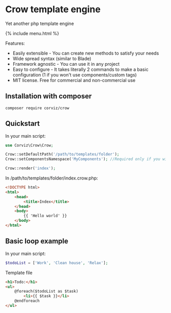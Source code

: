 # Crow template engine

Yet another php template engine

{% include menu.html %}

Features:

* Easily extensible - You can create new methods to satisfy your needs
* Wide spread syntax (similar to Blade)
* Framework agnostic - You can use it in any project
* Easy to configure - It takes literally 2 commands to make a basic configuration (1 if you won't use components/custom 
tags)
* MIT license. Free for commercial and non-commercial use

## Installation with composer

```
composer require corviz/crow
```

## Quickstart

In your main script:
```php
use Corviz\Crow\Crow;

Crow::setDefaultPath('/path/to/templates/folder');
Crow::setComponentsNamespace('MyComponents'); //Required only if you will use components/custom tags

Crow::render('index');
```

In /path/to/templates/folder/index.crow.php:

```html
<!DOCTYPE html>
<html>
    <head>
        <title>Index</title>
    </head>
    <body>
        {{ 'Hello world' }}
    </body>
</html>
```

## Basic loop example

In your main script:
```php 
$todoList = ['Work', 'Clean house', 'Relax'];
```

Template file

```html
<h1>Todo:</h1>
<ul>
    @foreach($todoList as $task)
        <li>{{ $task }}</li>
    @endforeach
</ul>
```
